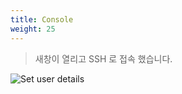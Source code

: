 ```yaml
---
title: Console
weight: 25
---
```


> 새창이 열리고 SSH 로 접속 했습니다.

![Set user details](../../lightsail/images/console.png)
